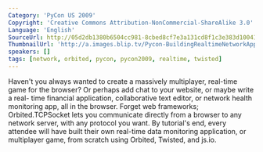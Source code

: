 ```yaml
---
Category: 'PyCon US 2009'
Copyright: 'Creative Commons Attribution-NonCommercial-ShareAlike 3.0'
Language: 'English'
SourceUrl: http://05d2db1380b6504cc981-8cbed8cf7e3a131cd8f1c3e383d10041.r93.cf2.rackcdn.com/pycon-us-2009/175_pycon-2009-building-real-time-network-applications-for-the-web-with-twisted-and-orbited-part-2-of-3.mp4
ThumbnailUrl: 'http://a.images.blip.tv/Pycon-BuildingRealtimeNetworkApplicationsForTheWebWithTwisted900-383.jpg'
speakers: []
tags: [network, orbited, pycon, pycon2009, realtime, twisted]
---
```

  
Haven't you always wanted to create a massively multiplayer, real-time game
for the browser? Or perhaps add chat to your website, or maybe write a real-
time financial application, collaborative text editor, or network health
monitoring app, all in the browser. Forget web frameworks; Orbited.TCPSocket
lets you communicate directly from a browser to any network server, with any
protocol you want. By tutorial's end, every attendee will have built their own
real-time data monitoring application, or multiplayer game, from scratch using
Orbited, Twisted, and js.io.

